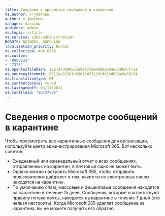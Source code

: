 ```yaml
---
title: Сведения о просмотре сообщений в карантине
ms.author: v-jmathew
author: v-jmathew
manager: dansimp
audience: Admin
ms.topic: article
ms.service: o365-administration
ROBOTS: NOINDEX, NOFOLLOW
localization_priority: Normal
ms.collection: Adm_O365
ms.custom:
- "9002531"
- "7375"
ms.openlocfilehash: 1027243d90562a9ad7389400b206a6d29845f71a
ms.sourcegitcommit: 6312ee31561db36104f32282d019d069ede69174
ms.translationtype: MT
ms.contentlocale: ru-RU
ms.lasthandoff: 03/11/2021
ms.locfileid: "50737505"
---
```

# <a name="info-about-viewing-quarantined-messages"></a>Сведения о просмотре сообщений в карантине

Чтобы просмотреть все карантинные сообщения для организации, используйте центр администрирования Microsoft 365. Вот несколько советов:

- Ежедневный или еженедельный отчет о всех сообщениях, отправленных на карантин, в почтовый ящик не может быть.
- Однако можно настроить Microsoft 365, чтобы отправить пользователям дайджест о том, какие из их электронных писем находятся на карантине.
- По умолчанию спам, массовые и фишинговые сообщения находятся на карантине в течение 15 дней. Сообщения, которые соответствуют правилу потока почты, находятся на карантине в течение 7 дней (это нельзя настроить). Когда Microsoft 365 удаляет сообщение из карантина, вы не можете получить его обратно.
